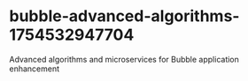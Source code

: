 # bubble-advanced-algorithms-1754532947704
Advanced algorithms and microservices for Bubble application enhancement
